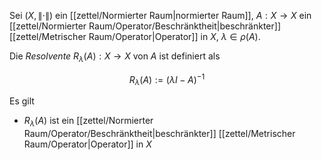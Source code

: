 Sei $(X, \| \cdot \|)$ ein [[zettel/Normierter Raum|normierter Raum]], $A : X \to X$ ein [[zettel/Normierter Raum/Operator/Beschränktheit|beschränkter]] [[zettel/Metrischer Raum/Operator|Operator]] in $X$, $\lambda \in \rho(A)$.

Die *Resolvente* $R_\lambda(A) : X \to X$ von $A$ ist definiert als

$$
	R_\lambda(A) := (\lambda I - A)^{-1}
$$

Es gilt
- $R_\lambda(A)$ ist ein [[zettel/Normierter Raum/Operator/Beschränktheit|beschränkter]] [[zettel/Metrischer Raum/Operator|Operator]] in $X$